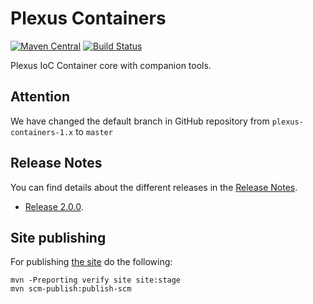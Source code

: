 Plexus Containers
============

[![Maven Central](https://img.shields.io/maven-central/v/org.codehaus.plexus/plexus-containers.svg?label=Maven%20Central)](http://search.maven.org/#search%7Cga%7C1%7Cg%3A%22org.codehaus.plexus%22%20a%3A%plexus-containers%22)
[![Build Status](https://travis-ci.org/codehaus-plexus/plexus-containers.svg?branch=master)](https://travis-ci.org/codehaus-plexus/plexus-containers)

Plexus IoC Container core with companion tools.

## Attention

We have changed the default branch in GitHub repository from `plexus-containers-1.x` to `master`

## Release Notes

You can find details about the different releases in the [Release Notes](https://github.com/codehaus-plexus/plexus-containers/blob/master/ReleaseNotes.md).

 * [Release 2.0.0](https://github.com/codehaus-plexus/plexus-containers/blob/master/ReleaseNotes.md#plexus-containers-200).

## Site publishing

For publishing [the site](https://codehaus-plexus.github.io/plexus-containers/) do the following:

```
mvn -Preporting verify site site:stage
mvn scm-publish:publish-scm
```
